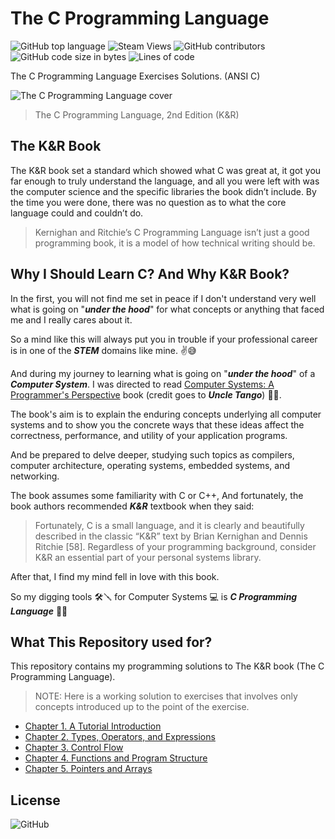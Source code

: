 # The C Programming Language

![GitHub top language](https://img.shields.io/github/languages/top/omerhassan/The_C_Programming_Language)
![Steam Views](https://img.shields.io/steam/views/100)
![GitHub contributors](https://img.shields.io/github/contributors/omerhassan/The_C_Programming_Language)
![GitHub code size in bytes](https://img.shields.io/github/languages/code-size/omerhassan/The_C_Programming_Language?color=lightgrey)
![Lines of code](https://img.shields.io/tokei/lines/github/omerhassan/The_C_Programming_Language?color=important)

The C Programming Language Exercises Solutions. (ANSI C)

![The C Programming Language cover](https://images-na.ssl-images-amazon.com/images/I/411ejyE8obL._SX377_BO1,204,203,200_.jpg)

> The C Programming Language, 2nd Edition (K&R)

## The K&R Book

The K&R book set a standard which showed what C was great at, it got you far enough to truly understand the    language, and all you were left with was the computer science and the specific libraries the book didn’t  include. By the time you were done, there was no question as to what the core language could and couldn’t do.

> Kernighan and Ritchie’s C Programming Language isn’t just a good programming book, it is a model of how technical writing should be.

## Why I Should Learn C? And Why K&R Book?

In the first, you will not find me set in peace if I don't understand very well what is going on "***under the hood***" for what concepts or anything that faced me and I really cares about it.

So a mind like this will always put you in trouble if your professional career is in one of the ***STEM*** domains like mine. :v::sweat_smile:

And during my journey to learning what is going on "***under the hood***" of a ***Computer System***.
I was directed to read [Computer Systems: A Programmer's Perspective](<https://www.amazon.com/Computer-Systems-Programmers-Perspective-3rd/dp/013409266X/ref=asc_df_013409266X/?tag=hyprod-20&linkCode=df0&hvadid=312045876164&hvpos=&hvnetw=g&hvrand=12521604797624836547&hvpone=&hvptwo=&hvqmt=&hvdev=c&hvdvcmdl=&hvlocint=&hvlocphy=2840&hvtargid=pla-434658419254&psc=1>) book (credit goes to ***Uncle Tango***) :love_you_gesture::sunglasses:.

The book's aim is to explain the enduring concepts underlying all computer systems and to show you the concrete ways that these ideas affect the correctness, performance, and utility of your application programs. 

And be prepared to delve deeper, studying such topics as compilers, computer architecture, operating systems, embedded systems, and networking.

The book assumes some familiarity with C or C++, And fortunately, the book authors recommended ***K&R*** textbook when they said:

> Fortunately, C is a small language, and it is clearly and beautifully described in the classic “K&R” text by Brian Kernighan and Dennis Ritchie [58]. Regardless of your programming background, consider K&R an essential part of your personal systems library.

After that, I find my mind fell in love with this book.

So my digging tools :hammer_and_wrench::screwdriver: for Computer Systems :computer: is ***C Programming Language*** :metal::nerd_face:

## What This Repository used for?

This repository contains my programming solutions to The K&R book (The C Programming Language).

> NOTE: Here is a working solution to exercises that involves only concepts introduced up to the point of the exercise.

- [Chapter 1. A Tutorial Introduction](https://github.com/omerhassan/The_C_Programming_Language/tree/master/Chapter%201.%20A%20Tutorial%20Introduction)
- [Chapter 2. Types, Operators, and Expressions](https://github.com/omerhassan/The_C_Programming_Language/tree/master/Chapter%202.%20Types%2C%20Operators%2C%20and%20Expressions)
- [Chapter 3. Control Flow](https://github.com/omerhassan/The_C_Programming_Language/tree/master/Chapter%203.%20Control%20Flow)
- [Chapter 4. Functions and Program Structure](https://github.com/omerhassan/The_C_Programming_Language/tree/master/Chapter%204.%20Functions%20and%20Program%20Structure)
- [Chapter 5. Pointers and Arrays](https://github.com/omerhassan/The_C_Programming_Language/tree/master/Chapter%205.%20Pointers%20and%20Arrays)

## License

![GitHub](https://img.shields.io/github/license/omerhassan/The_C_Programming_Language)

